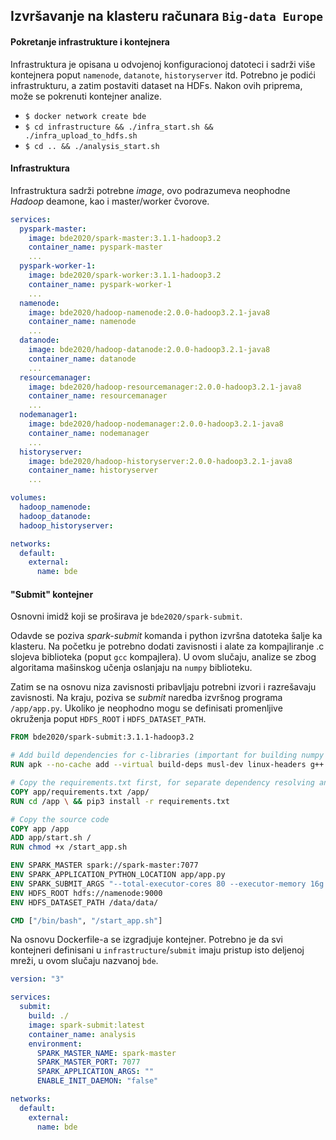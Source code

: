 ## Izvršavanje na klasteru računara `Big-data Europe`

#### Pokretanje infrastrukture i kontejnera

Infrastruktura je opisana u odvojenoj konfiguracionoj datoteci i sadrži više kontejnera poput `namenode`, `datanote`, `historyserver` itd. Potrebno je podići infrastrukturu, a zatim postaviti dataset na HDFs. Nakon ovih priprema, može se pokrenuti kontejner analize.

* `$ docker network create bde`
* `$ cd infrastructure && ./infra_start.sh && ./infra_upload_to_hdfs.sh`
* `$ cd .. && ./analysis_start.sh`

#### Infrastruktura

Infrastruktura sadrži potrebne *image*, ovo podrazumeva neophodne *Hadoop* deamone, kao i master/worker čvorove.

```yaml
services:
  pyspark-master:
    image: bde2020/spark-master:3.1.1-hadoop3.2
    container_name: pyspark-master
    ...
  pyspark-worker-1:
    image: bde2020/spark-worker:3.1.1-hadoop3.2
    container_name: pyspark-worker-1
    ...
  namenode:
    image: bde2020/hadoop-namenode:2.0.0-hadoop3.2.1-java8
    container_name: namenode
    ...
  datanode:
    image: bde2020/hadoop-datanode:2.0.0-hadoop3.2.1-java8
    container_name: datanode
    ...
  resourcemanager:
    image: bde2020/hadoop-resourcemanager:2.0.0-hadoop3.2.1-java8
    container_name: resourcemanager
    ...
  nodemanager1:
    image: bde2020/hadoop-nodemanager:2.0.0-hadoop3.2.1-java8
    container_name: nodemanager
    ...
  historyserver:
    image: bde2020/hadoop-historyserver:2.0.0-hadoop3.2.1-java8
    container_name: historyserver
    ...

volumes:
  hadoop_namenode:
  hadoop_datanode:
  hadoop_historyserver:

networks:
  default:
    external:
      name: bde
```

#### "Submit" kontejner

Osnovni imidž koji se proširava je `bde2020/spark-submit`.

Odavde se poziva *spark-submit* komanda i python izvršna datoteka šalje ka klasteru. Na početku je potrebno dodati zavisnosti i alate za kompajliranje .c slojeva biblioteka (poput `gcc` kompajlera). U ovom slučaju, analize se zbog algoritama mašinskog učenja oslanjaju na `numpy` biblioteku.

Zatim se na osnovu niza zavisnosti pribavljaju potrebni izvori i razrešavaju zavisnosti. Na kraju, poziva se *submit* naredba izvršnog programa `/app/app.py`. Ukoliko je neophodno mogu se definisati promenljive okruženja poput `HDFS_ROOT` i `HDFS_DATASET_PATH`.

```Dockerfile
FROM bde2020/spark-submit:3.1.1-hadoop3.2

# Add build dependencies for c-libraries (important for building numpy and other sci-libs)
RUN apk --no-cache add --virtual build-deps musl-dev linux-headers g++ gcc python3-dev

# Copy the requirements.txt first, for separate dependency resolving and downloading
COPY app/requirements.txt /app/
RUN cd /app \ && pip3 install -r requirements.txt

# Copy the source code
COPY app /app
ADD app/start.sh /
RUN chmod +x /start_app.sh

ENV SPARK_MASTER spark://spark-master:7077
ENV SPARK_APPLICATION_PYTHON_LOCATION app/app.py
ENV SPARK_SUBMIT_ARGS "--total-executor-cores 80 --executor-memory 16g --executor-cores 8"
ENV HDFS_ROOT hdfs://namenode:9000
ENV HDFS_DATASET_PATH /data/data/

CMD ["/bin/bash", "/start_app.sh"]
```

Na osnovu Dockerfile-a se izgradjuje kontejner. Potrebno je da svi kontejneri definisani u `infrastructure`/`submit` imaju pristup isto deljenoj mreži, u ovom slučaju nazvanoj `bde`.

```yml
version: "3"

services:
  submit:
    build: ./
    image: spark-submit:latest
    container_name: analysis
    environment:
      SPARK_MASTER_NAME: spark-master
      SPARK_MASTER_PORT: 7077
      SPARK_APPLICATION_ARGS: ""
      ENABLE_INIT_DAEMON: "false"

networks:
  default:
    external:
      name: bde
```
